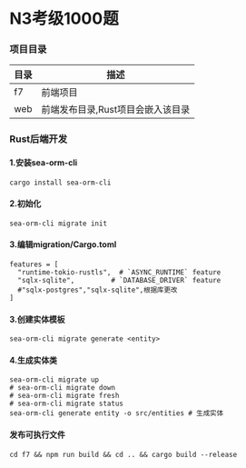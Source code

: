 # N3考级1000题

### 项目目录
|目录|描述|
|-|-|
|f7|前端项目|
|web|前端发布目录,Rust项目会嵌入该目录|


### Rust后端开发

#### 1.安装sea-orm-cli
```
cargo install sea-orm-cli
```
#### 2.初始化
```
sea-orm-cli migrate init
```
#### 3.编辑migration/Cargo.toml
```
features = [
  "runtime-tokio-rustls",  # `ASYNC_RUNTIME` feature
  "sqlx-sqlite",         # `DATABASE_DRIVER` feature
  #"sqlx-postgres","sqlx-sqlite",根据库更改
]
```

#### 3.创建实体模板
```
sea-orm-cli migrate generate <entity>
```

#### 4.生成实体类
```
sea-orm-cli migrate up
# sea-orm-cli migrate down
# sea-orm-cli migrate fresh
# sea-orm-cli migrate status
sea-orm-cli generate entity -o src/entities # 生成实体
```

#### 发布可执行文件
```
cd f7 && npm run build && cd .. && cargo build --release
```